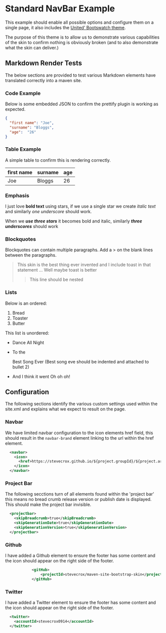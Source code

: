 # Standard NavBar Example

This example should enable all possible options and configure them on a single page, it also includes the [United' Bootswatch theme](https://bootswatch.com/united/).

The purpose of this theme is to allow us to demonstrate various capabilities of the skin to confirm nothing is obviously broken (and to also demonstrate what the skin can deliver.)

## Markdown Render Tests

The below sections are provided to test various Markdown elements have translated correctly into a maven site.

### Code Example
Below is some embedded JSON to confirm the prettify plugin is working as expected.

```json
{  
  "first name": "Joe",
  "surname": "Bloggs",
  "age":  "26"
}
```
### Table Example
A simple table to confirm this is rendering correctly.

| first name | surname | age |
|------------| ------- | --- |
| Joe        | Bloggs  | 26  |

### Emphasis

I just love **bold text** using stars, if we use a single star we create *italic text* and similarly _one underscore_ should work.

When we ***use three stars*** it becomes bold and italic, similarly ___three underscores___ should work

### Blockquotes

Blockquotes can contain multiple paragraphs. Add a > on the blank lines between the paragraphs.

> This skin is the best thing ever invented and I include toast in that statement
> ...
> Well maybe toast is better
>> This line should be nested

### Lists
Below is an ordered:
1. Bread
2. Toaster
3. Butter

This list is unordered:
* Dance All Night
* To the

  Best Song Ever (Best song eve should be indented and attached to bullet 2)
* And I think it went Oh oh oh!

## Configuration

The following sections identify the various custom settings used within the site.xml and explains what we expect to result on the page.

### Navbar
We have limited navbar configuration to the icon elements href field, this should result in the `navbar-brand` element linking to the url within the href element.
```xml
  <navbar>
    <icon>
      <href>https://stevecrox.github.io/${project.groupId}/${project.artifactId}</href>
    </icon>
  </navbar>
```

### Project Bar
The following secctions turn of all elements found within the 'project bar' this means no bread crumb release version or publish date is displayed. This should make the project bar invisible. 
```xml
  <projectbar>
    <skipBreadcrumb>true</skipBreadcrumb>
    <skipGenerationDate>true</skipGenerationDate>
    <skipGenerationVersion>true</skipGenerationVersion>
  </projectbar>
```

### Github
I have added a Github element to ensure the footer has some content and the icon should appear on the right side of the footer.
```xml
            <gitHub>
                <projectId>stevecrox/maven-site-bootstrap-skin</projectId>
            </gitHub>
```

### Twitter
I have added a Twitter element to ensure the footer has some content and the icon should appear on the right side of the footer.
```xml
  <twitter>
    <accountId>stevecrox0914</accountId>
  </twitter>
```